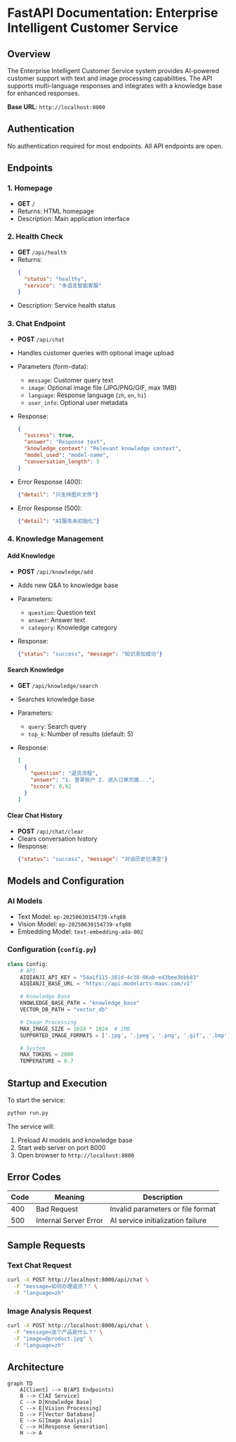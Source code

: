 # FastAPI Documentation: Enterprise Intelligent Customer Service

## Overview
The Enterprise Intelligent Customer Service system provides AI-powered customer support with text and image processing capabilities. The API supports multi-language responses and integrates with a knowledge base for enhanced responses.

**Base URL**: `http://localhost:8000`

## Authentication
No authentication required for most endpoints. All API endpoints are open.

## Endpoints

### 1. Homepage
- **GET** `/`
- Returns: HTML homepage
- Description: Main application interface

### 2. Health Check
- **GET** `/api/health`
- Returns:
  ```json
  {
    "status": "healthy",
    "service": "多语言智能客服"
  }
  ```
- Description: Service health status

### 3. Chat Endpoint
- **POST** `/api/chat`
- Handles customer queries with optional image upload
- Parameters (form-data):
  - `message`: Customer query text
  - `image`: Optional image file (JPG/PNG/GIF, max 1MB)
  - `language`: Response language (`zh`, `en`, `hi`)
  - `user_info`: Optional user metadata

- Response:
  ```json
  {
    "success": true,
    "answer": "Response text",
    "knowledge_context": "Relevant knowledge context",
    "model_used": "model-name",
    "conversation_length": 5
  }
  ```

- Error Response (400):
  ```json
  {"detail": "只支持图片文件"}
  ```

- Error Response (500):
  ```json
  {"detail": "AI服务未初始化"}
  ```

### 4. Knowledge Management

#### Add Knowledge
- **POST** `/api/knowledge/add`
- Adds new Q&A to knowledge base
- Parameters:
  - `question`: Question text
  - `answer`: Answer text
  - `category`: Knowledge category

- Response:
  ```json
  {"status": "success", "message": "知识添加成功"}
  ```

#### Search Knowledge
- **GET** `/api/knowledge/search`
- Searches knowledge base
- Parameters:
  - `query`: Search query
  - `top_k`: Number of results (default: 5)

- Response:
  ```json
  [
    {
      "question": "退货流程",
      "answer": "1. 登录账户 2. 进入订单页面...",
      "score": 0.92
    }
  ]
  ```

#### Clear Chat History
- **POST** `/api/chat/clear`
- Clears conversation history
- Response:
  ```json
  {"status": "success", "message": "对话历史已清空"}
  ```

## Models and Configuration

### AI Models
- Text Model: `ep-20250630154739-xfq88`
- Vision Model: `ep-20250630154739-xfq88`
- Embedding Model: `text-embedding-ada-002`

### Configuration (`config.py`)
```python
class Config:
    # API
    AIQIANJI_API_KEY = "54a1f115-381d-4c38-86ab-e43bee3bbb83"
    AIQIANJI_BASE_URL = "https://api.modelarts-maas.com/v1"

    # Knowledge Base
    KNOWLEDGE_BASE_PATH = "knowledge_base"
    VECTOR_DB_PATH = "vector_db"

    # Image Processing
    MAX_IMAGE_SIZE = 1024 * 1024  # 1MB
    SUPPORTED_IMAGE_FORMATS = ['.jpg', '.jpeg', '.png', '.gif', '.bmp']

    # System
    MAX_TOKENS = 2000
    TEMPERATURE = 0.7
```

## Startup and Execution
To start the service:
```bash
python run.py
```

The service will:
1. Preload AI models and knowledge base
2. Start web server on port 8000
3. Open browser to `http://localhost:8000`

## Error Codes
| Code | Meaning               | Description                          |
|------|-----------------------|--------------------------------------|
| 400  | Bad Request           | Invalid parameters or file format    |
| 500  | Internal Server Error | AI service initialization failure    |

## Sample Requests

### Text Chat Request
```bash
curl -X POST http://localhost:8000/api/chat \
  -F "message=如何办理退货？" \
  -F "language=zh"
```

### Image Analysis Request
```bash
curl -X POST http://localhost:8000/api/chat \
  -F "message=这个产品是什么？" \
  -F "image=@product.jpg" \
  -F "language=zh"
```

## Architecture
```mermaid
graph TD
    A[Client] --> B(API Endpoints)
    B --> C[AI Service]
    C --> D[Knowledge Base]
    C --> E[Vision Processing]
    D --> F[Vector Database]
    E --> G[Image Analysis]
    C --> H[Response Generation]
    H --> A
```
